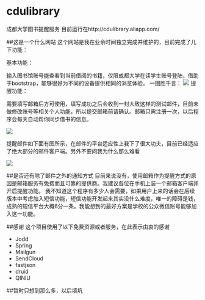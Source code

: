 # cdulibrary
成都大学图书提醒服务
目前运行在http://cdulibrary.aliapp.com/

##这是一个什么网站
这个网站是我在业余时间独立完成并维护的，目前完成了几下功能：

基本功能：

输入图书馆账号能查看到当前借阅的书籍，仅限成都大学在读学生账号登陆，借助于bootstrap，能够很好为不同的设备提供相同的浏览体验。
一图胜千言：
![](http://7xawrk.com1.z0.glb.clouddn.com/CDUlibrary_01.png)
提醒功能：

需要填写邮箱后方可使用，填写成功之后会收到一封大致这样的测试邮件，目前未做修改账号等相关个人功能，所以提交邮箱前请确认。邮箱只需注册一次，以后程序会每天自动帮你同步借书的信息。
 
![](http://7xawrk.com1.z0.glb.clouddn.com/CDUlibrary_mail1.png)

提醒邮件如下面有图所示，在邮件的平台适应性上我下了很大功夫，目前已经适应了绝大部分的邮件客户端。另外不要问我为什么那么难看


![](http://7xawrk.com1.z0.glb.clouddn.com/CDUlibrary_mail2.png)

##是否还有除了邮件之外的通知方式
目前来说没有，使用邮箱作为提醒方式的原因是邮箱服务有免费而且可靠的提供商。我建议各位在手机上装一个邮箱客户端并开启提醒功能。
我不知道这个程序有多少人会需要，如果用户上来的话会在后续版本中考虑加入短信功能，短信功能开发起来其实没什么难度，唯一的障碍是钱，成熟的短信平台大概6分一条。我能想到的最好方案是学校的公众微信账号能够加入这一功能。

##感谢
这个项目使用了以下免费资源或者服务，在此表示由衷的感谢
 - Jodd
 - Spring
 - Mailgun
 - SendCloud
 - fastjson
 - druid
 - QINIU

##暂时只想到那么多，以后填坑